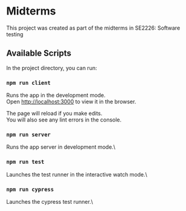 # Midterms

This project was created as part of the midterms in SE2226: Software testing

## Available Scripts

In the project directory, you can run:

### `npm run client`

Runs the app in the development mode.\
Open [http://localhost:3000](http://localhost:3000) to view it in the browser.

The page will reload if you make edits.\
You will also see any lint errors in the console.

### `npm run server`

Runs the app server in development mode.\

### `npm run test`

Launches the test runner in the interactive watch mode.\

### `npm run cypress`

Launches the cypress test runner.\
